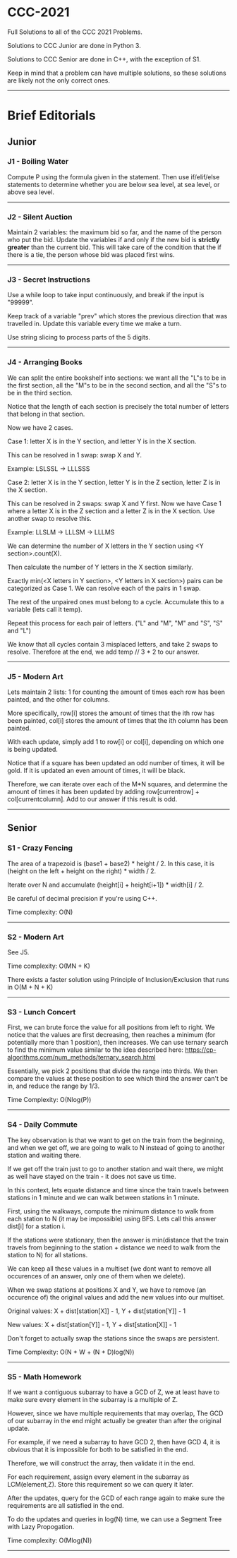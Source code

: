 # CCC-2021

Full Solutions to all of the CCC 2021 Problems.

Solutions to CCC Junior are done in Python 3.

Solutions to CCC Senior are done in C++, with the exception of S1.

Keep in mind that a problem can have multiple solutions, so these solutions are likely not the only correct ones.

<hr>

# Brief Editorials

## Junior

### J1 - Boiling Water

Compute P using the formula given in the statement. Then use if/elif/else statements to determine whether you are below sea level, at sea level, or above sea level.

<hr>

### J2 - Silent Auction

Maintain 2 variables: the maximum bid so far, and the name of the person who put the bid. Update the variables if and only if the new bid is **strictly greater** than the current bid. This will take care of the condition that the if there is a tie, the person whose bid was placed first wins.

<hr>

### J3 - Secret Instructions

Use a while loop to take input continuously, and break if the input is "99999". 

Keep track of a variable "prev" which stores the previous direction that was travelled in. Update this variable every time we make a turn.

Use string slicing to process parts of the 5 digits.

<hr>

### J4 - Arranging Books

We can split the entire bookshelf into sections: we want all the "L"s to be in the first section, all the "M"s to be in the second section, and all the "S"s to be in the third section.

Notice that the length of each section is precisely the total number of letters that belong in that section.

Now we have 2 cases.

Case 1: letter X is in the Y section, and letter Y is in the X section.

This can be resolved in 1 swap: swap X and Y.

Example: LSLSSL -> LLLSSS

Case 2: letter X is in the Y section, letter Y is in the Z section, letter Z is in the X section.

This can be resolved in 2 swaps: swap X and Y first. Now we have Case 1 where a letter X is in the Z section and a letter Z is in the X section. Use another swap to resolve this.

Example: LLSLM -> LLLSM -> LLLMS

We can determine the number of X letters in the Y section using \<Y section\>.count(X).

Then calculate the number of Y letters in the X section similarly.

Exactly min(\<X letters in Y section\>, \<Y letters in X section\>) pairs can be categorized as Case 1. We can resolve each of the pairs in 1 swap.

The rest of the unpaired ones must belong to a cycle. Accumulate this to a variable (lets call it temp).

Repeat this process for each pair of letters. ("L" and "M", "M" and "S", "S" and "L")

We know that all cycles contain 3 misplaced letters, and take 2 swaps to resolve. Therefore at the end, we add temp // 3 * 2 to our answer.

<hr>

### J5 - Modern Art
Lets maintain 2 lists: 1 for counting the amount of times each row has been painted, and the other for columns.

More specifically, row[i] stores the amount of times that the ith row has been painted, col[i] stores the amount of times that the ith column has been painted.

With each update, simply add 1 to row[i] or col[i], depending on which one is being updated.

Notice that if a square has been updated an odd number of times, it will be gold. If it is updated an even amount of times, it will be black.

Therefore, we can iterate over each of the M\*N squares, and determine the amount of times it has been updated by adding row[currentrow] + col[currentcolumn]. Add to our answer if this result is odd.

<hr>

## Senior

### S1 - Crazy Fencing

The area of a trapezoid is (base1 + base2) * height / 2. In this case, it is (height on the left + height on the right) * width / 2.

Iterate over N and accumulate (height[i] + height[i+1]) * width[i] / 2.

Be careful of decimal precision if you're using C++.

Time complexity: O(N)

<hr>

### S2 - Modern Art

See J5.

Time complexity: O(MN + K)

There exists a faster solution using Principle of Inclusion/Exclusion that runs in O(M + N + K)

<hr>

### S3 - Lunch Concert

First, we can brute force the value for all positions from left to right. We notice that the values are first decreasing, then reaches a minimum (for potentially more than 1 position), then increases. We can use ternary search to find the minimum value similar to the idea described here: https://cp-algorithms.com/num_methods/ternary_search.html

Essentially, we pick 2 positions that divide the range into thirds. We then compare the values at these position to see which third the answer can't be in, and reduce the range by 1/3.

Time Complexity: O(Nlog(P))

<hr>

### S4 - Daily Commute

The key observation is that we want to get on the train from the beginning, and when we get off, we are going to walk to N instead of going to another station and waiting there.

If we get off the train just to go to another station and wait there, we might as well have stayed on the train - it does not save us time.

In this context, lets equate distance and time since the train travels between stations in 1 minute and we can walk between stations in 1 minute.

First, using the walkways, compute the minimum distance to walk from each station to N (it may be impossible) using BFS. Lets call this answer dist[i] for a station i.

If the stations were stationary, then the answer is min(distance that the train travels from beginning to the station + distance we need to walk from the station to N) for all stations.

We can keep all these values in a multiset (we dont want to remove all occurences of an answer, only one of them when we delete).

When we swap stations at positions X and Y, we have to remove (an occurence of) the original values and add the new values into our multiset.

Original values: X + dist[station[X]] - 1, Y + dist[station[Y]] - 1

New values: X + dist[station[Y]] - 1, Y + dist[station[X]] - 1

Don't forget to actually swap the stations since the swaps are persistent.

Time Complexity: O(N + W + (N + D)log(N))

<hr>

### S5 - Math Homework

If we want a contiguous subarray to have a GCD of Z, we at least have to make sure every element in the subarray is a multiple of Z. 

However, since we have multiple requirements that may overlap, The GCD of our subarray in the end might actually be greater than after the original update. 

For example, if we need a subarray to have GCD 2, then have GCD 4, it is obvious that it is impossible for both to be satisfied in the end.

Therefore, we will construct the array, then validate it in the end.

For each requirement, assign every element in the subarray as LCM(element,Z). Store this requirement so we can query it later.

After the updates, query for the GCD of each range again to make sure the requirements are all satisfied in the end.

To do the updates and queries in log(N) time, we can use a Segment Tree with Lazy Propogation.

Time complexity: O(Mlog(N))

<hr>
